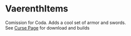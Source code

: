# VaerenthItems
Comission for Coda. Adds a cool set of armor and swords.<br>
See [Curse Page](https://minecraft.curseforge.com/projects/vaerenth-items) for download and builds
